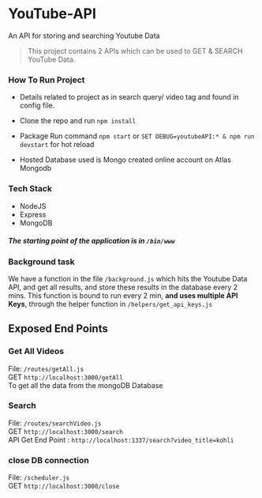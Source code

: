 # YouTube-API

An API for storing and searching Youtube Data
> This project contains 2 APIs
> which can be used to GET & SEARCH YouTube Data.

### How To Run Project

- Details related to project as in search query/ video tag and found in config file.

- Clone the repo and run `npm install`

- Package Run command `npm start` or `SET DEBUG=youtubeAPI:* & npm run devstart` for hot reload

- Hosted Database used is Mongo created online account on Atlas Mongodb

### Tech Stack
* NodeJS
* Express
* MongoDB

##### The starting point of the application is in `/bin/www`

### Background task
We have a function  in the file `/background.js` which hits the Youtube Data API, and get all results, and store these results in the database every 2 mins.
This function is bound to run every 2 min, **and uses multiple API Keys**, through the helper function in `/helpers/get_api_keys.js`

## Exposed End Points
### Get All Videos
File: `/routes/getAll.js` <br /> 
GET `http://localhost:3000/getAll` <br /> 
To get all the data from the mongoDB Database 

### Search
File: `/routes/searchVideo.js` <br /> 
GET `http://localhost:3000/search` <br /> 
API Get End Point : `http://localhost:1337/search?video_title=kohli`

### close DB connection
File: `/scheduler.js`  <br />
GET `http://localhost:3000/close`